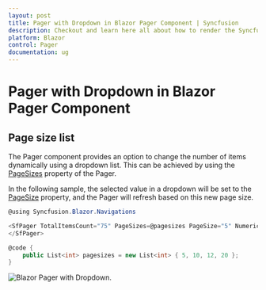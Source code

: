```yaml
---
layout: post
title: Pager with Dropdown in Blazor Pager Component | Syncfusion
description: Checkout and learn here all about how to render the Syncfusion Blazor Pager component with dropdown and much more.
platform: Blazor
control: Pager
documentation: ug
---
```



# Pager with Dropdown in Blazor Pager Component

## Page size list

The Pager component provides an option to change the number of items dynamically using a dropdown list. This can be achieved by using the [PageSizes](https://help.syncfusion.com/cr/blazor/Syncfusion.Blazor.Navigations.SfPager.html#Syncfusion_Blazor_Navigations_SfPager_PageSizes) property of the Pager. 

In the following sample, the selected value in a dropdown will be set to the [PageSize](https://help.syncfusion.com/cr/blazor/Syncfusion.Blazor.Navigations.SfPager.html#Syncfusion_Blazor_Navigations_SfPager_PageSize) property, and the Pager will refresh based on this new page size.

```csharp
@using Syncfusion.Blazor.Navigations

<SfPager TotalItemsCount="75" PageSizes=@pagesizes PageSize="5" NumericItemsCount="3" ShowAllInPageSizes="true">
</SfPager>

@code {
    public List<int> pagesizes = new List<int> { 5, 10, 12, 20 };
}

```

![Blazor Pager with Dropdown.](./images/blazor-pager-with-drop-down.png)